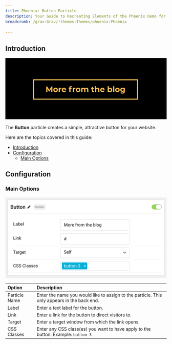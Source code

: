 ```yaml
---
title: Phoenix: Button Particle
description: Your Guide to Recreating Elements of the Phoenix Demo for Grav
breadcrumb: /grav:Grav/!themes:Themes/phoenix:Phoenix

---
```


## Introduction

![](assets/particle_button1.png)

The **Button** particle creates a simple, attractive button for your website.

Here are the topics covered in this guide:

- [Introduction](#introduction)
- [Configuration](#configuration)
  - [Main Options](#main-options)

## Configuration

### Main Options 

![](assets/particle_button2.png)

| Option        | Description                                                                                 |
| :------------ | :------------------------------------------------------------------------------------------ |
| Particle Name | Enter the name you would like to assign to the particle. This only appears in the back end. |
| Label         | Enter a text label for the button.                                                          |
| Link          | Enter a link for the button to direct visitors to.                                          |
| Target        | Enter a target window from which the link opens.                                            |
| CSS Classes   | Enter any CSS class(es) you want to have apply to the button. Example: `button-3`           |
